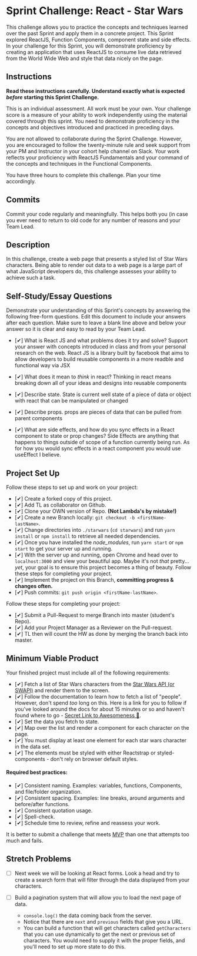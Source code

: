 # Sprint Challenge: React - Star Wars

This challenge allows you to practice the concepts and techniques learned over the past Sprint and apply them in a concrete project. This Sprint explored ReactJS, Function Components, component state and side effects. In your challenge for this Sprint, you will demonstrate proficiency by creating an application that uses ReactJS to consume live data retrieved from the World Wide Web and style that data nicely on the page.

## Instructions

**Read these instructions carefully. Understand exactly what is expected _before_ starting this Sprint Challenge.**

This is an individual assessment. All work must be your own. Your challenge score is a measure of your ability to work independently using the material covered through this sprint. You need to demonstrate proficiency in the concepts and objectives introduced and practiced in preceding days.

You are not allowed to collaborate during the Sprint Challenge. However, you are encouraged to follow the twenty-minute rule and seek support from your PM and Instructor in your cohort help channel on Slack. Your work reflects your proficiency with ReactJS Fundamentals and your command of the concepts and techniques in the Functional Components.

You have three hours to complete this challenge. Plan your time accordingly.

## Commits

Commit your code regularly and meaningfully. This helps both you (in case you ever need to return to old code for any number of reasons and your Team Lead.

## Description

In this challenge, create a web page that presents a styled list of Star Wars characters. Being able to render out data to a web page is a large part of what JavaScript developers do, this challenge assesses your ability to achieve such a task.

## Self-Study/Essay Questions

Demonstrate your understanding of this Sprint's concepts by answering the following free-form questions. Edit this document to include your answers after each question. Make sure to leave a blank line above and below your answer so it is clear and easy to read by your Team Lead.

- [✔] What is React JS and what problems does it try and solve? Support your answer with concepts introduced in class and from your personal research on the web.
        React JS is a library built by facebook that aims to allow developers to build reusable components in a more readble and functional way via JSX

- [✔] What does it mean to _think_ in react?
      Thinking in react means breaking down all of your ideas and designs into reusable components

- [✔] Describe state.
      State is current well state of a piece of data or object with react that can be manipulated or changed 

- [✔] Describe props.
      props are pieces of data that can be pulled from parent components 

- [✔] What are side effects, and how do you sync effects in a React component to state or prop changes?
      Side Effects are anything that happens to things outside of scope of a function currently being run. As for how you would sync effects in a react component you would use useEffect I believe. 

## Project Set Up

Follow these steps to set up and work on your project:

- [✔] Create a forked copy of this project.
- [✔] Add TL as collaborator on Github.
- [✔] Clone your OWN version of Repo. **(Not Lambda's by mistake!)**
- [✔] Create a new Branch locally: `git checkout -b <firstName-lastName>`.
- [✔] Change directories into `./starwars` (`cd starwars`) and run `yarn install` or `npm install` to retrieve all needed dependencies.
- [✔] Once you have installed the _node_modules_, run `yarn start` or `npm start` to get your server up and running.
- [✔] With the server up and running, open Chrome and head over to `localhost:3000` and view your beautiful app. Maybe it's not _that_ pretty... _yet_, your goal is to ensure this project becomes a thing of beauty.
Follow these steps for completing your project.
- [✔] Implement the project on this Branch, **committing progress & changes often.**
- [✔] Push commits: `git push origin <firstName-lastName>`.

Follow these steps for completing your project:

- [✔] Submit a Pull-Request to merge <firstName-lastName> Branch into master (student's  Repo).
- [✔] Add your Project Manager as a Reviewer on the Pull-request.
- [✔] TL then will count the HW as done by merging the branch back into master.


## Minimum Viable Product

Your finished project must include all of the following requirements:

- [✔] Fetch a list of Star Wars characters from the [Star Wars API (or SWAPI)](https://swapi.co/) and render them to the screen. 
- [✔] Follow the documentation to learn how to fetch a list of "people". However, don't spend _too_ long on this. Here is a link for you to follow if you've looked around the docs for about 15 minutes or so and haven't found where to go - [Secret Link to Awesomeness 🤫](https://swapi.co/documentation#people).
- [✔] Set the data you fetch to state.
- [✔] Map over the list and render a component for each character on the page.
- [✔] You must display at least one element for each star wars character in the data set.
- [✔] The elements must be styled with either Reactstrap or styled-components - don't rely on browser default styles.

#### Required best practices:

- [✔] Consistent naming. Examples: variables, functions, Components, and file/folder organization.
- [✔] Consistent spacing. Examples: line breaks, around arguments and before/after functions.
- [✔] Consistent quotation usage.
- [✔] Spell-check.
- [✔] Schedule time to review, refine and reassess your work.


It is better to submit a challenge that meets [MVP](https://en.wikipedia.org/wiki/Minimum_viable_product) than one that attempts too much and fails.

## Stretch Problems
- [ ] Next week we will be looking at React forms. Look a head and try to create a search form that will filter through the data displayed from your characters. 

- [ ] Build a pagination system that will allow you to load the next page of data.
  - `console.log()` the data coming back from the server.
  - Notice that there are `next` and `previous` fields that give you a URL.
  - You can build a function that will get characters called `getCharacters` that you can use dynamically to get the next or previous set of characters. You would need to supply it with the proper fields, and you'll need to set up more state to do this.

<!--
- [ ] Build another app from scratch that looks very similar to this one. Inside of your main `App` component fetch some data in this same fashion from this url `https://dog.ceo/dog-api/#all` you'll have to follow the documentation at that website and figure out how to change up the code you've seen here in this Star Wars app in order to properly fetch the data and store it on Component State.
-->
